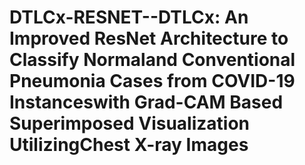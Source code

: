 # DTLCx-RESNET--DTLCx: An Improved ResNet Architecture to Classify Normaland Conventional Pneumonia Cases from COVID-19 Instanceswith Grad-CAM Based Superimposed Visualization UtilizingChest X-ray Images
